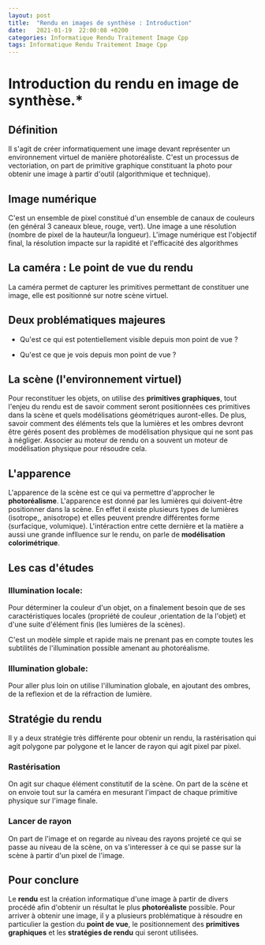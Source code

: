 ```yaml
---
layout: post
title:  "Rendu en images de synthèse : Introduction"
date:   2021-01-19  22:00:08 +0200
categories: Informatique Rendu Traitement Image Cpp
tags: Informatique Rendu Traitement Image Cpp
---
```


# Introduction du rendu en image de synthèse.*

## Définition 

Il s'agit de créer informatiquement une image devant représenter un environnement virtuel de manière photoréaliste.
C'est un processus de vectoriation, on part de primitive graphique constituant la photo pour obtenir une image à partir d'outil (algorithmique et technique).

## Image numérique

C'est un ensemble de pixel constitué d'un ensemble de canaux de couleurs (en général 3 caneaux bleue, rouge, vert).
Une image a une résolution (nombre de pixel de la hauteur/la longueur).
L'image numérique est l'objectif final, la résolution impacte sur la rapidité et l'efficacité des algorithmes

## La caméra : Le point de vue du rendu 
La caméra permet de capturer les primitives permettant de constituer une image, elle est positionné sur notre scène virtuel.

## Deux problématiques majeures

- Qu'est ce qui est potentiellement visible depuis mon point de vue ?

- Qu'est ce que je vois depuis mon point de vue ?

## La scène (l'environnement virtuel)  

Pour reconstituer les objets, on utilise des **primitives graphiques**, tout l'enjeu du rendu est de savoir comment seront positionnées ces primitives dans la scène et quels modélisations géométriques auront-elles. 
De plus, savoir comment des éléments tels que la lumières et  les ombres devront être gérés posent des problèmes de modélisation physique qui ne sont pas à négliger. Associer au moteur de rendu on a souvent un moteur de modélisation physique pour résoudre cela.

## L'apparence 

L'apparence de la scène est ce qui va permettre d'approcher le **photoréalisme**.
L'apparence est donné par les lumières qui doivent-être positionner dans la scène. En effet il existe plusieurs types de lumières (isotrope,, anisotrope) et elles peuvent prendre différentes forme (surfacique, volumique). L'intéraction entre cette dernière et la matière a aussi une grande inflluence sur le rendu, on parle de **modélisation colorimétrique**. 

## Les cas d'études 

### Illumination locale:
Pour déterminer la couleur d'un objet, on a finalement besoin que de ses caractéristiques locales (propriété de couleur ,orientation de la l'objet) et d'une suite d'élément finis (les lumières de la scènes). 

C'est un modèle simple et rapide mais ne prenant pas en compte toutes les subtilités de l'illumination possible amenant au photoréalisme.

### Illumination globale:
Pour aller plus loin on utilise l'illumination globale, en ajoutant des ombres, de la reflexion et de la réfraction de lumière.

## Stratégie du rendu

Il y a deux stratégie très différente pour obtenir un rendu, la rastérisation qui agit polygone par polygone et le lancer de rayon qui agit pixel par pixel.

### Rastérisation 
On agit sur chaque élément constitutif de la scène.
On part de la scène et on envoie tout sur la caméra en mesurant l'impact de chaque primitive physique sur l'image finale. 

### Lancer de rayon 
On part de l'image et on regarde au niveau des rayons projeté ce qui se passe au niveau de la scène,
on va s'interesser à ce qui se passe sur la scène à partir d'un pixel de l'image.


## Pour conclure

Le **rendu** est la création informatique d'une image à partir de divers procédé afin d'obtenir un résultat le plus **photoréaliste** possible.
Pour arriver à obtenir une image, il y a plusieurs problématique à résoudre en particulier la gestion du **point de vue**, le positionnement des **primitives graphiques** et les **stratégies de rendu** qui seront utilisées.